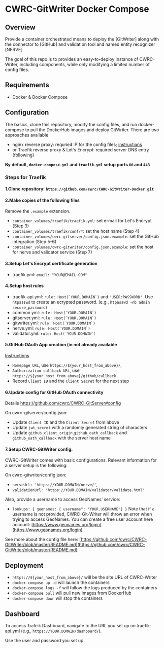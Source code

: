 # CWRC-GitWriter Docker Compose

## Overview

Provide a container orchestrated means to deploy the [GitWriter] along with the connector to [GitHub] and validation tool and named entity recognizer [NERVE].

The goal of this repo is to provides an easy-to-deploy instance of CWRC-Writer, including components, while only modifying a limited number of config files.

## Requirements

- Docker & Docker Compose

## Configuration

The basics, clone this repository, modify the config files, and run docker-compose to pull the DockerHub images and deploy GitWriter. There are two approaches available

- nginx reverse proxy: requried IP for the config files; [instructions](https://gitlab.dh.tamu.edu/bptarpley/CWRC-GitDocker/tree/master)
- or Traefik reverse proxy & Let's Encrypt: required server DNS entry (following)

**By default, `docker-compose.yml` and `traefik.yml` setup ports `80` and `443`**

### Steps for Traefik

#### 1.Clone repository: `https://github.com/cwrc/CWRC-GitWriter-Docker.git`

#### 2.Make copies of the following files

Remove the `.example` extension.

- `container_volumes/traefik/traefik.yml`: set e-mail for Let's Encrypt (Step 3)
- `container_volumes/traefik/conf/*`: set the host name (Step 4)
- `container_volumes/cwrc-gitserver/config.json.example`: set the GitHub integration (Step 5-6)
- `container_volumes/cwrc-gitwriter/config.json.example`: set the host for nerve and validator service (Step 7)

#### 3.Setup Let's Encrypt certificate generation

- traefik.yml: `email: "YOUR@EMAIL.COM"`

#### 4.Setup host rules

- traefik-api.yml: ``rule: Host(`YOUR.DOMAIN`)`` and `"USER:PASSWORD"`. Use `htpasswd` to create an ecrypted password. (e.g., `htpasswd -nb admin secure_password`)
- common.yml: ``rule: Host(`YOUR.DOMAIN`)``
- gitserver.yml: ``rule: Host(`YOUR.DOMAIN`)``
- gitwriter.yml: ``rule: Host(`YOUR.DOMAIN`)``
- nerve.yml: ``rule: Host(`YOUR.DOMAIN`)``
- validator.yml: ``rule: Host(`YOUR.DOMAIN`)``

#### 5.GitHub OAuth App creation (in not already available

[Instructions](https://developer.github.com/apps/building-oauth-apps/creating-an-oauth-app/)

- `Homepage URL`, use `https://${your_host_from_above}/`,
- `Authorization callback URL`, use `https://${your_host_from_above}/github/callback`
- Record `Client ID` and the `Client Secret` for the next step
  
#### 6.Update config for GitHub OAuth connectivity

Details <https://github.com/cwrc/CWRC-GitServer#config>

On cwrc-gitserver/config.json:

- Update `Client ID` and the `Client Secret` from above
- Update `jwt_secret` with a randomly generated string of characters
- Update `github_client_origin`,`github_oath_callback` and `github_oath_callback` with the server host name

#### 7.Setup CWRC-GitWriter config.

CWRC-GitWriter comes with basic configurations. Relevant information for a server setup is the following:

On cwrc-gitwriter/config.json:

- `nerveUrl: 'https://YOUR.DOMAIN/nerve/'`,
- `validationUrl: 'https://YOUR.DOMAIN/validator/validate.html'`

Also, provide a username to access GeoNames' service:

- `lookups: { geonames: { username": "YOUR.USERNAME"} }`
Note that if a username is not provided, CWRC-Git-Writer will throw an error when trying to access GeoNames. You can create a free user account here account: [https://www.geonames.org/login](https://www.geonames.org/login)

See more about the config file here: [https://github.com/cwrc/CWRC-GitWriter/blob/master/README.md](https://github.com/cwrc/CWRC-GitWriter/blob/master/README.md)

## Deployment

- `https://${your_host_from_above}/` will be the site URL of CWRC-Writer
- `docker-compose up -d` will launch the containers
- `docker-compose logs -f` will follow the logs produced by the containers
- `docker-compose pull` will pull new images from DockerHub
- `docker-compose down` will stop the containers

## Dashboard

To access Trafeik Dashboard, navigate to the URL you set up on traefik-api.yml (e.g., `https://YOUR.DOMAIN/dashboard/`).

Use the user and password you set up.
